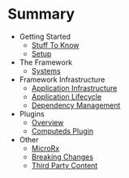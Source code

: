 # Summary

* Getting Started
    * [Stuff To Know](introduction/stuff-to-know.md)
    * [Setup](introduction/setup.md)
* The Framework
    * [Systems](framework/systems.md)
* Framework Infrastructure
    * [Application Infrastructure](infrastructure/application-infrastructure.md)
    * [Application Lifecycle](infrastructure/application-lifecycle.md)
    * [Dependency Management](infrastructure/dependency-injection-abstraction.md)
* Plugins
    * [Overview](plugins/readme.md)
    * [Computeds Plugin](plugins/computed-plugin.md)
* Other
    * [MicroRx](others/microrx.md)
    * [Breaking Changes](breaking-changes.md)
    * [Third Party Content](others/third-party-content.md)